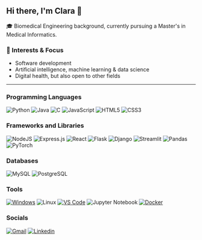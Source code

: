 ## Hi there, I'm Clara 👋

🎓 Biomedical Engineering background, currently pursuing a Master's in Medical Informatics. 

### 🧠 Interests & Focus

- Software development  
- Artificial intelligence, machine learning & data science  
- Digital health, but also open to other fields

---

### Programming Languages
![Python](https://img.shields.io/badge/python-3670A0?style=for-the-badge&logo=python&logoColor=ffdd54)
![Java](https://img.shields.io/badge/Java-ED8B00?style=for-the-badge&logo=openjdk&logoColor=white)
![C](https://img.shields.io/badge/c-%2300599C.svg?style=for-the-badge&logo=c&logoColor=white)
![JavaScript](https://img.shields.io/badge/javascript-%23323330.svg?style=for-the-badge&logo=javascript&logoColor=%23F7DF1E)
![HTML5](https://img.shields.io/badge/html5-E34F26?style=for-the-badge&logo=html5&logoColor=white)
![CSS3](https://img.shields.io/badge/css3-1572B6?style=for-the-badge&logo=css3&logoColor=white)

### Frameworks and Libraries
![NodeJS](https://img.shields.io/badge/node.js-6DA55F?style=for-the-badge&logo=node.js&logoColor=white)
![Express.js](https://img.shields.io/badge/express.js-%23404d59.svg?style=for-the-badge&logo=express&logoColor=%2361DAFB)
![React](https://img.shields.io/badge/React-20232A?style=for-the-badge&logo=react&logoColor=61DAFB)
![Flask](https://img.shields.io/badge/Flask-000000?style=for-the-badge&logo=flask&logoColor=white)
![Django](https://img.shields.io/badge/Django-092E20?style=for-the-badge&logo=django&logoColor=white)
![Streamlit](https://img.shields.io/badge/Streamlit-FF4B4B?style=for-the-badge&logo=streamlit&logoColor=white)
![Pandas](https://img.shields.io/badge/Pandas-150458?style=for-the-badge&logo=pandas&logoColor=white)
![PyTorch](https://img.shields.io/badge/PyTorch-EE4C2C?style=for-the-badge&logo=pytorch&logoColor=white)

### Databases
![MySQL](https://img.shields.io/badge/MySQL-005C84?style=for-the-badge&logo=mysql&logoColor=white)
![PostgreSQL](https://img.shields.io/badge/PostgreSQL-336791?style=for-the-badge&logo=postgresql&logoColor=white)

### Tools
[![Windows](https://custom-icon-badges.demolab.com/badge/Windows-0078D6?style=for-the-badge&logo=windows11&logoColor=white)](#)
![Linux](https://img.shields.io/badge/Linux-FCC624?style=for-the-badge&logo=linux&logoColor=black)
[![VS Code](https://custom-icon-badges.demolab.com/badge/Visual%20Studio%20Code-0078d7.svg?style=for-the-badge&logo=vsc&logoColor=white)](#)
![Jupyter Notebook](https://img.shields.io/badge/jupyter-%23FA0F00.svg?style=for-the-badge&logo=jupyter&logoColor=white)
[![Docker](https://img.shields.io/badge/Docker-2496ED?style=for-the-badge&logo=docker&logoColor=fff)](#)


### Socials
[![Gmail](https://img.shields.io/badge/clarasofiacunha-D14836?style=for-the-badge&logo=gmail&logoColor=white)](mailto:clarasofiacunha@gmail.com)
[![Linkedin](https://img.shields.io/badge/claracunhaa-0077B5?style=for-the-badge&logo=linkedin&logoColor=white)](https://www.linkedin.com/in/claracunhaa/)
